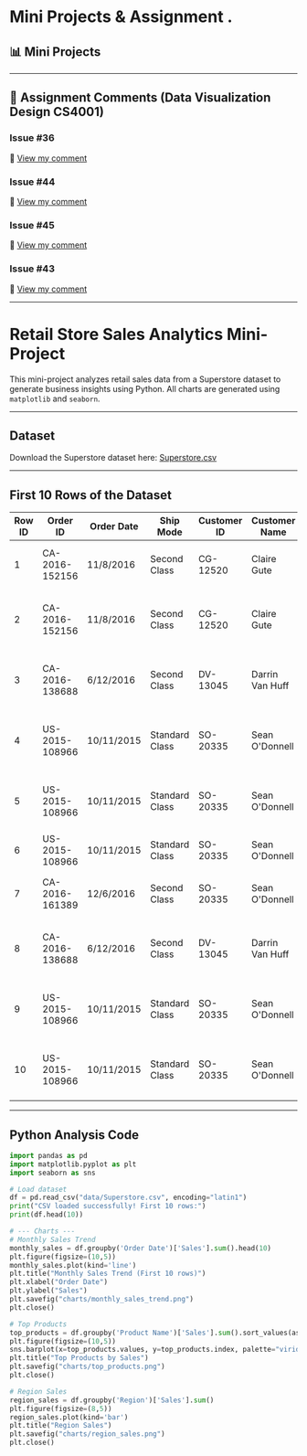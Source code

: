 # Mini Projects & Assignment . 

## 📊 Mini Projects
---

## 📝 Assignment Comments (Data Visualization Design CS4001)

### Issue #36
🔗 [View my comment](https://github.com/bsc-iitm/Data-Visualization-Design-CS4001/issues/36#issuecomment-2614490942)

### Issue #44
🔗 [View my comment](https://github.com/bsc-iitm/Data-Visualization-Design-CS4001/issues/44#issuecomment-2730362789)

### Issue #45
🔗 [View my comment](https://github.com/bsc-iitm/Data-Visualization-Design-CS4001/issues/45#issuecomment-2761899941)

### Issue #43
🔗 [View my comment](https://github.com/bsc-iitm/Data-Visualization-Design-CS4001/issues/43#issuecomment-2661506228)

---

# Retail Store Sales Analytics Mini-Project

This mini-project analyzes retail sales data from a Superstore dataset to generate business insights using Python. All charts are generated using `matplotlib` and `seaborn`.

---

## Dataset

Download the Superstore dataset here: [Superstore.csv](data/Superstore.csv)

---

## First 10 Rows of the Dataset

| Row ID | Order ID       | Order Date | Ship Mode | Customer ID | Customer Name | Segment | Country | City      | State | Postal Code | Region | Product ID | Category | Sub-Category | Product Name | Sales   | Quantity | Discount | Profit   |
|--------|----------------|------------|----------|-------------|---------------|---------|--------|-----------|-------|-------------|--------|------------|----------|--------------|--------------|--------|----------|----------|---------|
| 1      | CA-2016-152156 | 11/8/2016  | Second Class | CG-12520  | Claire Gute   | Consumer | US     | Henderson | KY    | 42420       | South  | FUR-BO-10001798 | Furniture | Bookcases   | Bush Somerset Collection Bookcase | 261.96 | 2        | 0        | 41.91   |
| 2      | CA-2016-152156 | 11/8/2016  | Second Class | CG-12520  | Claire Gute   | Consumer | US     | Henderson | KY    | 42420       | South  | FUR-CH-10000454 | Furniture | Chairs      | Hon Deluxe Fabric Upholstered Stacking Chairs | 731.94 | 3        | 0        | 219.58  |
| 3      | CA-2016-138688 | 6/12/2016  | Second Class | DV-13045  | Darrin Van Huff | Corporate | US  | Los Angeles | CA    | 90032       | West   | FUR-TA-10000577 | Furniture | Tables      | Bretford CR4500 Series Slim Rectangular Table | 957.58 | 5        | 0        | 90.51   |
| 4      | US-2015-108966 | 10/11/2015 | Standard Class | SO-20335  | Sean O'Donnell | Home Office | US  | Fort Lauderdale | FL | 33311       | South  | OFF-LA-10000240 | Office Supplies | Labels    | Self-Adhesive Address Labels for Typewriters | 22.37  | 2        | 0        | 2.52    |
| 5      | US-2015-108966 | 10/11/2015 | Standard Class | SO-20335  | Sean O'Donnell | Home Office | US  | Fort Lauderdale | FL | 33311       | South  | FUR-CH-10000454 | Furniture | Chairs      | Hon Deluxe Fabric Upholstered Stacking Chairs | 731.94 | 3        | 0        | 219.58  |
| 6      | US-2015-108966 | 10/11/2015 | Standard Class | SO-20335  | Sean O'Donnell | Home Office | US  | Fort Lauderdale | FL | 33311       | South  | TEC-PH-10002275 | Technology | Phones     | Plantronics CS50 Headset | 207.36 | 2        | 0        | 41.47   |
| 7      | CA-2016-161389 | 12/6/2016  | Second Class | SO-20335  | Sean O'Donnell | Consumer | US     | Los Angeles | CA    | 90032       | West   | FUR-BO-10001798 | Furniture | Bookcases  | Bush Somerset Collection Bookcase | 261.96 | 2        | 0        | 41.91   |
| 8      | CA-2016-138688 | 6/12/2016  | Second Class | DV-13045  | Darrin Van Huff | Corporate | US  | Los Angeles | CA    | 90032       | West   | FUR-TA-10000577 | Furniture | Tables      | Bretford CR4500 Series Slim Rectangular Table | 957.58 | 5        | 0        | 90.51   |
| 9      | US-2015-108966 | 10/11/2015 | Standard Class | SO-20335  | Sean O'Donnell | Home Office | US  | Fort Lauderdale | FL | 33311       | South  | OFF-LA-10000240 | Office Supplies | Labels    | Self-Adhesive Address Labels for Typewriters | 22.37  | 2        | 0        | 2.52    |
| 10     | US-2015-108966 | 10/11/2015 | Standard Class | SO-20335  | Sean O'Donnell | Home Office | US  | Fort Lauderdale | FL | 33311       | South  | FUR-CH-10000454 | Furniture | Chairs      | Hon Deluxe Fabric Upholstered Stacking Chairs | 731.94 | 3        | 0        | 219.58  |

---

## Python Analysis Code

```python
import pandas as pd
import matplotlib.pyplot as plt
import seaborn as sns

# Load dataset
df = pd.read_csv("data/Superstore.csv", encoding="latin1")
print("CSV loaded successfully! First 10 rows:")
print(df.head(10))

# --- Charts ---
# Monthly Sales Trend
monthly_sales = df.groupby('Order Date')['Sales'].sum().head(10)
plt.figure(figsize=(10,5))
monthly_sales.plot(kind='line')
plt.title("Monthly Sales Trend (First 10 rows)")
plt.xlabel("Order Date")
plt.ylabel("Sales")
plt.savefig("charts/monthly_sales_trend.png")
plt.close()

# Top Products
top_products = df.groupby('Product Name')['Sales'].sum().sort_values(ascending=False).head(10)
plt.figure(figsize=(10,5))
sns.barplot(x=top_products.values, y=top_products.index, palette="viridis")
plt.title("Top Products by Sales")
plt.savefig("charts/top_products.png")
plt.close()

# Region Sales
region_sales = df.groupby('Region')['Sales'].sum()
plt.figure(figsize=(8,5))
region_sales.plot(kind='bar')
plt.title("Region Sales")
plt.savefig("charts/region_sales.png")
plt.close()

